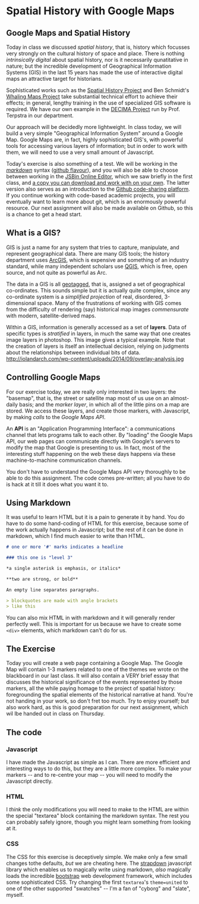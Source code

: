Spatial History with Google Maps
================================

Google Maps and Spatial History
-------------------------------

Today in class we discussed *spatial history*, that is, history which focusses very strongly on the cultural history of space and place. There is nothing *intrinsically digital* about spatial history, nor is it necessarily qunatitative in nature; but the incredible development of Geographical Information Systems (GIS) in the last 15 years has made the use of interactive digital maps an attractive target for historians.

Sophisticated works such as the [Spatial History Project](http://web.stanford.edu/group/spatialhistory/cgi-bin/site/pub.php?id=29) and Ben Schmidt's [Whaling Maps Project](http://sappingattention.blogspot.co.uk/2012/10/data-narratives-and-structural.html) take substantial technical effort to achieve their effects; in general, lengthy training in the use of specialized GIS software is required. We have our own example in the [DECIMA Project](http://decima.chass.utoronto.ca/) run by Prof. Terpstra in our department.

Our approach will be decidedly more lightweight. In class today, we will build a very simple "Geographical Information System" around a Google Map. Google Maps are, in fact, highly sophisticated GIS's, with powerful tools for accessing various layers of information; but in order to work with them, we will need to use a very small amount of Javascript.

Today's exercise is also something of a test. We will be working in the *[markdown](https://help.github.com/articles/markdown-basics/)* syntax ([github flavour](https://help.github.com/articles/github-flavored-markdown/)), and you will also be able to choose between working in the [JSBin Online Editor](http://sbin.com/jusena/edit?html,js,output), which we saw briefly in the first class, and [a copy you can download and work with on your own](https://github.com/titaniumbones/maps-with-markdown). The latter version also serves as an introduction to the [Github code-sharing platform](https://github.com/). If you continue working with code-based academic projects, you will eventually want to learn more about git, which is an enormously powerful resource. Our next assignment will also be made available on Github, so this is a chance to get a head start.

What is a GIS?
--------------

GIS is just a name for any system that tries to capture, manipulate, and represent geographical data. There are many GIS tools; the history department uses [ArcGIS](http://www.arcgis.com/features/), which is expensive and something of an industry standard, while many independent scholars use [QGIS](http://www.qgis.org/en/site/), which is free, open source, and not quite as powerful as Arc.

The data in a GIS is all [geotagged](https://en.wikipedia.org/wiki/Geotagging), that is, assigned a set of geographical co-ordinates. This sounds simple but it is actually quite complex, since any co-ordinate system is a *simplified projection* of real, disordered, 3-dimensional space. Many of the frustrations of working with GIS comes from the difficulty of rendering (say) historical map images *commensurate* with modern, satellite-derived maps.

Within a GIS, information is generally accessed as a set of **layers**. Data of specific types is *stratified* in layers, in much the same way that one creates image layers in photoshop. This image gives a typical example. Note that the creation of layers is itself an intellectual decision, relying on judgments about the relationships between individual bits of data. <http://iolandarch.com/wp-content/uploads/2014/09/overlay-analysis.jpg>

Controlling Google Maps
-----------------------

For our exercise today, we are really only interested in two layers: the "basemap", that is, the street or satellite map most of us use on an almost-daily basis; and the *marker layer*, in which all of the little pins on a map are stored. We access these layers, and create those markers, with Javascript, by making *calls* to the *Google Maps API*.

An **API** is an "Application Programming Interface": a communications channel that lets programs talk to each other. By "loading" the Google Maps API, our web pages can communicate directly with Google's servers to modify the map that Google is presenting to us. In fact, most of the interesting stuff happening on the web these days happens via these machine-to-machine communication channels.

You don't have to understand the Google Maps API very thoroughly to be able to do this assignment. The code comes pre-written; all you have to do is hack at it till it does what you want it to.

Using Markdown
--------------

It was useful to learn HTML but it is a pain to generate it by hand. You do have to do some hand-coding of HTML for this exercise, because some of the work actually happens in Javascript; but the rest of it can be done in markdown, which I find much easier to write than HTML.

``` markdown
# one or more '#' marks indicates a headline

### this one is "level 3"

*a single asterisk is emphasis, or italics*

**two are strong, or bold**

An empty line separates paragraphs.

> blockquotes are made with angle brackets
> like this

```

You can also mix HTML in with markdown and it will generally render perfectly well. This is important for us because we have to create some `<div>` elements, which markdown can't do for us.

The Exercise
------------

Today you will create a web page containing a Google Map. The Google Map will contain 1-3 markers related to one of the themes we wrote on the blackboard in our last class. It will also contain a VERY brief essay that discusses the historical significance of the events represented by those markers, all the while paying homage to the project of spatial history: foregrounding the spatial elements of the historical narrative at hand. You're not handing in your work, so don't fret too much. Try to enjoy yourself; but also work hard, as this is good preparation for our next assignment, which wil lbe handed out in class on Thursday.

The code
--------

### Javascript

I have made the Javascript as simple as I can. There are more efficient and interesting ways to do this, but they are a little more complex. To make your markers -- and to re-centre your map -- you will need to modify the Javascript directly.

### HTML

I *think* the only modifications you will need to make to the HTML are within the special "textarea" block containing the markdown syntax. The rest you can probably safely ignore, though you might learn something from looking at it.

### CSS

The CSS for this exercise is deceptively simple. We make only a few small changes tothe defaults, *but* we are cheating here. The [strapdown](http://strapdownjs.com/) javascript library which enables us to magically write using markdown, *also* magically loads the incredible [bootstrap](http://getbootstrap.com/) web development framework, which includes some sophisticated CSS. Try changing the first `textarea`'s `theme=united` to one of the other supported "swatches" -- I'm a fan of "cyborg" and "slate", myself.
